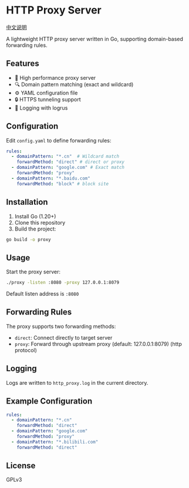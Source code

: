 # HTTP Proxy Server

[中文说明](./readme_zh.md)

A lightweight HTTP proxy server written in Go, supporting domain-based forwarding rules.

## Features

- 🚀 High performance proxy server
- 🔍 Domain pattern matching (exact and wildcard)
- ⚙️ YAML configuration file
- 🔒 HTTPS tunneling support
- 📝 Logging with logrus

## Configuration

Edit `config.yaml` to define forwarding rules:

```yaml
rules:
  - domainPattern: "*.cn"  # Wildcard match
    forwardMethod: "direct" # direct or proxy
  - domainPattern: "google.com" # Exact match 
    forwardMethod: "proxy"
  - domainPattern: "*.baidu.com"
    forwardMethod: "block" # block site
```

## Installation

1. Install Go (1.20+)
2. Clone this repository
3. Build the project:

```bash
go build -o proxy
```

## Usage

Start the proxy server:

```bash
./proxy -listen :8080 -proxy 127.0.0.1:8079
```

Default listen address is `:8080`

## Forwarding Rules

The proxy supports two forwarding methods:

- `direct`: Connect directly to target server
- `proxy`: Forward through upstream proxy (default: 127.0.0.1:8079) (http protocol)

## Logging

Logs are written to `http_proxy.log` in the current directory.

## Example Configuration

```yaml
rules:
  - domainPattern: "*.cn"
    forwardMethod: "direct"
  - domainPattern: "google.com"
    forwardMethod: "proxy"
  - domainPattern: "*.bilibili.com"
    forwardMethod: "direct"
```

## License

GPLv3
